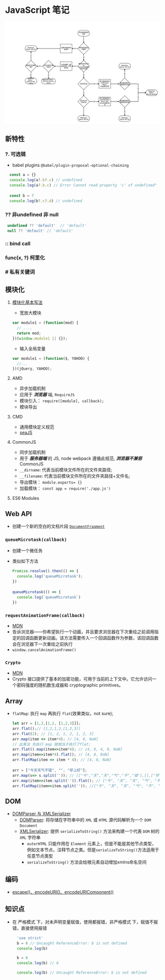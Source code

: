 # JavaScript 笔记

![http缓存](../assets/images/httpCache.jpg)

## 新特性

### ?. 可选链

+ babel plugins `@babel/plugin-proposal-optional-chaining`

```js
  const a = {}
  console.log(a?.b?.c) // undefined
  console.log(a?.b.c) // Error Cannot read property 'c' of undefined"
  
  const b = 7
  console.log(b?.c?.d) // undefined

```

### ?? 非undefined 非 null

```js
 undefined ?? 'default'  // 'default'
 null ?? 'default' // 'default'
```

### :: bind call

### func(x, ?) 柯里化

### # 私有关键词

## 模块化

1. [模块化基本写法](http://www.ruanyifeng.com/blog/2012/10/javascript_module.html)

    + 宽放大模块

     ```js
     var module1 = (function(mod) {
       // ....
       return mod;
     })(window.module1 || {});
     ```

    + 输入全局变量

     ```js
     var module1 = (function($, YAHOO) {
       //...
     })(jQuery, YAHOO);
     ```

2. AMD
    + 异步加载机制
    + 应用于 **_浏览器_** 端, `RequireJS`
    + 模块引入： `require([module], callback);`
    + 模块导出

3. CMD
   + 通用模块定义规范
   + [seaJS](https://seajs.github.io/seajs/docs/#intro)
4. CommonJS
   + 同步加载机制
   + 用于 **_服务器端_** 的 JS, node webpack 遵循此规范, **_浏览器不兼容_** CommonJS
   + `__dirname`: 代表当前模块文件所在的文件夹路径;
   + `__filename`: 代表当前模块文件所在的文件夹路径+文件名;
   + 导出模块： `module.exports= {}`
   + 加载模块： `const app = require('./app.js')`

5. ES6 Modules

## Web API

+ 创建一个新的空白的文档片段 [`DocumentFragment`](https://developer.mozilla.org/zh-CN/docs/Web/API/Document/createDocumentFragment)

### `queueMicrotask(callback)`
  
+ 创建一个微任务
+ 类似如下方法

  ```js
  Promise.resolve().then(() => {
    console.log('queueMicrotask');
  })

  queueMicrotask(() => {
    console.log(`queueMicrotask`)
  })

  ```

### `requestAnimationFrame(callback)`

+ [MDN](https://developer.mozilla.org/zh-CN/docs/Web/API/window/requestAnimationFrame)
+ 告诉浏览器——你希望执行一个动画，并且要求浏览器在下次重绘之前调用指定的回调函数更新动画。该方法需要传入一个回调函数作为参数，该回调函数会在浏览器下一次重绘之前执行
+ `window.cancelAnimationFrame()`

### `Crypto`

+ [MDN](https://developer.mozilla.org/zh-CN/docs/Web/API/Crypto)
+ Crypto 接口提供了基本的加密功能，可用于当前的上下文中。它允许访问一个密码强度的随机数生成器和 cryptographic primitives。

## Array

+ `flatMap`: 执行 `map` 再执行 `flat`(效果类似，not sure);

  ```js
  let arr = [1,2,[1,2, [1,2,3]]];
  arr.flat();// [1,2,1,2,[1,2,3]]
  arr.flat(2); // [1, 2, 1, 2, 1, 2, 3]
  arr.map(item => item*4); // [4, 8, NaN]
  // 此乘法 先执行 map 就相当于执行了flat;
  arr.flat().map(item=>item*4); // [4, 8, 4, 8, NaN]
  arr.map(item=>item*4).flat(); // [4, 8, NaN]
  arr.flatMap(item => item * 4); // [4, 8, NaN]

  arr = ["今天天气不错", "", "早上好"];
  arr.map(s=> s.split('')); // [["今","天","天","气","不","错"],[],["早","上","好"]]
  arr.map(item=>item.split('')).flat(); // ["今", "天", "天", "气", "不", "错", "早", "上", "好"]
  arr.flatMap(item=>item.split('')); //["今", "天", "天", "气", "不", "错", "早", "上", "好"]
  ```

## DOM

+ [DOMParser 与 XMLSerializer](https://www.zhangxinxu.com/wordpress/2019/06/domparser-xmlserializer-api/)
  + [DOMParser](https://developer.mozilla.org/zh-CN/docs/Web/API/DOMParser): 将存储在字符串中的 `XML` 或 `HTML` 源代码解析为一个 `DOM Document`
  + [XMLSerializer](https://developer.mozilla.org/zh-CN/docs/XMLSerializer): 提供 `serializeToString()` 方法来构建一个代表 `DOM` 树的 `XML` 字符串
    + `outerHTML` 只能作用在 `Element` 元素上，但是不能是其他节点类型，例如文本节点，注释节点之类。但是`serializeToString()`方法适用于任意节点类型
    + `serializeToString()` 方法会给根元素自动增加xmlns命名空间

## 编码

+ [escape()、encodeURI()、encodeURIComponent()](https://www.cnblogs.com/qiantuwuliang/archive/2009/07/19/1526687.html)

## 知识点

+ 在 严格模式 下，对未声明变量赋值，使用都报错，非严格模式 下，赋值不报错，直接使用报错

  ```js
    'use strict'
    b = 6 // Uncaught ReferenceError: b is not defined
    console.log(b)
  ```

  ```js
    b = 6
    console.log(b) // 6
  ```

  ```js
    console.log(b) // Uncaught ReferenceError: b is not defined
  ```
